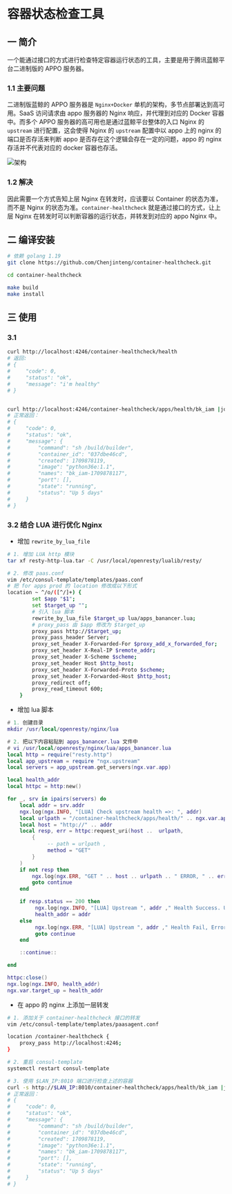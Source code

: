 # 容器状态检查工具

## 一 简介
一个能通过接口的方式进行检查特定容器运行状态的工具，主要是用于腾讯蓝鲸平台二进制版的 APPO 服务器。

### 1.1 主要问题
二进制版蓝鲸的 APPO 服务器是 `Nginx+Docker` 单机的架构，多节点部署达到高可用。SaaS 访问请求由 appo 服务器的 Nginx 响应，并代理到对应的 Docker 容器中。而多个 APPO 服务器的高可用也是通过蓝鲸平台整体的入口 Nginx 的 `upstream` 进行配置，这会使得 Nginx 的 `upstream` 配置中以 appo 上的 nginx 的端口是否存活来判断 appo 是否存在这个逻辑会存在一定的问题，appo 的 nginx 存活并不代表对应的 docker 容器也存活。

![架构](https://typoraimgs-1258684427.cos.ap-guangzhou.myqcloud.com/typora_imgs202403191123998.png)

### 1.2 解决
因此需要一个方式告知上层 Nginx 在转发时，应该要以 Container 的状态为准，而不是 Nginx 的状态为准。`container-healthcheck` 就是通过接口的方式，让上层 Nginx 在转发时可以判断容器的运行状态，并转发到对应的 appo Nginx 中。


## 二 编译安装
```bash
# 依赖 golang 1.19
git clone https://github.com/Chenjinteng/container-healthcheck.git

cd container-healthcheck

make build
make install
```

## 三 使用
### 3.1
```bash
curl http://localhost:4246/container-healthcheck/health
# 返回:
# {
#     "code": 0,
#     "status": "ok",
#     "message": "i'm healthy"
# }


curl http://localhost:4246/container-healthcheck/apps/health/bk_iam |jq .
# 正常返回：
# {
#     "code": 0,
#     "status": "ok",
#     "message": {
#         "command": "sh /build/builder",
#         "container_id": "037dbe46cd",
#         "created": 1709878119,
#         "image": "python36e:1.1",
#         "names": "bk_iam-1709878117",
#         "port": [],
#         "state": "running",
#         "status": "Up 5 days"
#     }
# }

```

### 3.2 结合 LUA 进行优化 Nginx
- 增加 `rewrite_by_lua_file`
```bash
# 1. 增加 LUA http 模块
tar xf resty-http-lua.tar -C /usr/local/openresty/lualib/resty/

# 2. 修改 paas.conf
vim /etc/consul-template/templates/paas.conf
# 把 for apps prod 的 location 修改成以下形式
location ~ ^/o/([^/]+) {
        set $app "$1";
        set $target_up "";
        # 引入 lua 脚本
        rewrite_by_lua_file $target_up lua/apps_banancer.lua;
        # proxy_pass 由 $app 修改为 $target_up
        proxy_pass http://$target_up;
        proxy_pass_header Server;
        proxy_set_header X-Forwarded-For $proxy_add_x_forwarded_for;
        proxy_set_header X-Real-IP $remote_addr;
        proxy_set_header X-Scheme $scheme;
        proxy_set_header Host $http_host;
        proxy_set_header X-Forwarded-Proto $scheme;
        proxy_set_header X-Forwarded-Host $http_host;
        proxy_redirect off;
        proxy_read_timeout 600;
    }
```

- 增加 lua 脚本
```lua
# 1. 创建目录
mkdir /usr/local/openresty/nginx/lua

# 2. 把以下内容粘贴到 apps_banancer.lua 文件中
# vi /usr/local/openresty/nginx/lua/apps_banancer.lua
local http = require("resty.http")
local app_upstream = require "ngx.upstream"
local servers = app_upstream.get_servers(ngx.var.app)

local health_addr
local httpc = http:new()

for _, srv in ipairs(servers) do
    local addr = srv.addr
    ngx.log(ngx.INFO, "[LUA] Check upstream health =>: ", addr)
    local urlpath = "/container-healthcheck/apps/health/" .. ngx.var.app
    local host = "http://" .. addr
    local resp, err = httpc:request_uri(host ..  urlpath,
        {
             -- path = urlpath ,
             method = "GET"
        }
    )
    if not resp then
        ngx.log(ngx.ERR, "GET " .. host .. urlpath .. " ERROR, " .. err )
        goto continue
    end

    if resp.status == 200 then
         ngx.log(ngx.INFO, "[LUA] Upstream ", addr ," Health Success. Use it", " Resp:", resp.body)
         health_addr = addr
    else
         ngx.log(ngx.ERR, "[LUA] Upstream ", addr ," Health Fail, Error: ", err, " Resp:", resp.body)
         goto continue
    end

    ::continue::

end

httpc:close()
ngx.log(ngx.INFO, health_addr)
ngx.var.target_up = health_addr
```

- 在 appo 的 nginx 上添加一层转发
```bash
# 1. 添加关于 container-healthcheck 接口的转发
vim /etc/consul-template/templates/paasagent.conf

location /container-healthcheck {
    proxy_pass http://localhost:4246;
}

# 2. 重启 consul-template
systemctl restart consul-template

# 3. 使用 $LAN_IP:8010 端口进行检查上述的容器
curl -s http://$LAN_IP:8010/container-healthcheck/apps/health/bk_iam |jq .
# 正常返回：
# {
#     "code": 0,
#     "status": "ok",
#     "message": {
#         "command": "sh /build/builder",
#         "container_id": "037dbe46cd",
#         "created": 1709878119,
#         "image": "python36e:1.1",
#         "names": "bk_iam-1709878117",
#         "port": [],
#         "state": "running",
#         "status": "Up 5 days"
#     }
# }
```